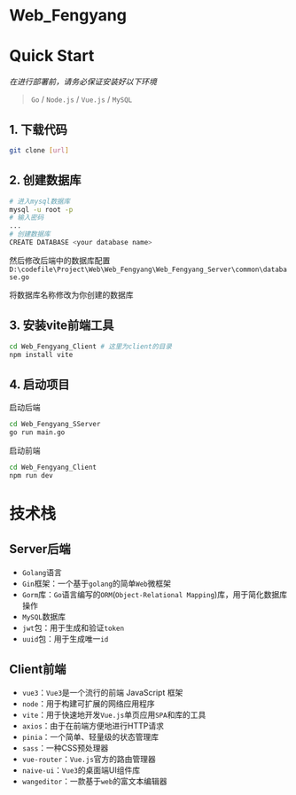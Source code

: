 # Web_Fengyang

# Quick Start

*在进行部署前，请务必保证安装好以下环境*

> `Go` / `Node.js` / `Vue.js` / `MySQL`

## 1. 下载代码

```bash
git clone [url]
```

## 2. 创建数据库
   
```bash
# 进入mysql数据库
mysql -u root -p
# 输入密码
...
# 创建数据库
CREATE DATABASE <your database name>
```

然后修改后端中的数据库配置`D:\codefile\Project\Web\Web_Fengyang\Web_Fengyang_Server\common\database.go`

将数据库名称修改为你创建的数据库

## 3. 安装vite前端工具

```bash
cd Web_Fengyang_Client # 这里为client的目录
npm install vite
```

## 4. 启动项目

启动后端

```bash
cd Web_Fengyang_SServer
go run main.go
```

启动前端

```bash
cd Web_Fengyang_Client
npm run dev
```

# 技术栈

## Server后端

- `Golang`语言
- `Gin`框架：一个基于`golang`的简单`Web`微框架
- `Gorm`库：`Go`语言编写的`ORM`(`Object-Relational Mapping`)库，用于简化数据库操作
- `MySQL`数据库
- `jwt`包：用于生成和验证`token`
- `uuid`包：用于生成唯一`id`

## Client前端

- `vue3`：`Vue3`是一个流行的前端 JavaScript 框架
- `node`：用于构建可扩展的网络应用程序
- `vite`：用于快速地开发`Vue.js`单页应用`SPA`和库的工具
- `axios`：由于在前端方便地进行HTTP请求
- `pinia`：一个简单、轻量级的状态管理库
- `sass`：一种CSS预处理器
- `vue-router`：`Vue.js`官方的路由管理器
- `naive-ui`：`Vue3`的桌面端UI组件库
- `wangeditor`：一款基于`web`的富文本编辑器

